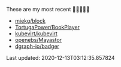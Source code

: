 These are my most recent 🌟🌟🌟🌟🌟

* [miekg/block](https://github.com/miekg/block)
* [TortugaPower/BookPlayer](https://github.com/TortugaPower/BookPlayer)
* [kubevirt/kubevirt](https://github.com/kubevirt/kubevirt)
* [openebs/Mayastor](https://github.com/openebs/Mayastor)
* [dgraph-io/badger](https://github.com/dgraph-io/badger)

Last updated: 2020-12-13T03:12:35.857824
